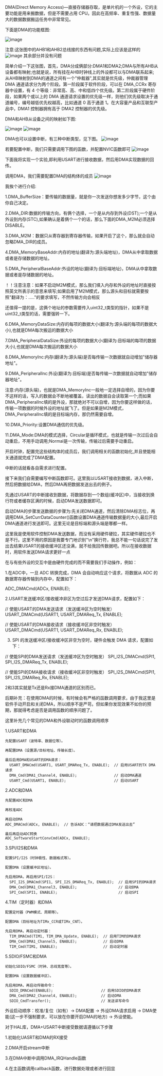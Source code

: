 DMA(Direct Memory Access)—直接存储器存取，是单片机的一个外设，它的主要功能是用来搬数据，但是不需要占用 CPU。因此在高频率、重复性强、数据量大的数据数据搬运任务中非常常见。

下面是DMA的功能框图:

![image](https://github.com/user-attachments/assets/bad481a1-4fe8-4483-a91c-e2af89017c98)

注意:这张图中的AHB1和AHB2总线接的东西有问题,实际上应该是这样的
![image](https://github.com/user-attachments/assets/ec841840-151e-4df6-9f7f-2ad4ffc649c9)
其余部分并没有问题

简单介绍一下这张图，首先，DMA分成俩部分:DMA1和DMA2;DMA与所有AHB从设备都有映射;也就是说，所有挂在AHB时钟线上的外设都可以与DMA联系起来;从AHB映射到DMA的通道之间有一个"仲裁器",其实就是优先级，仲裁器管理 DMA 通道请求分为两个阶段。第一阶段属于软件阶段，可以在 DMA_CCRx 寄存器中设置，有 4 个等级：非常高、高、中和低四个优先级。第二阶段属于硬件阶段，如果两个或以上的 DMA 通道请求设置的优先级一样，则他们优先级取决于通道编号，编号越低优先权越高，比如通道 0 高于通道 1。在大容量产品和互联型产品中，DMA1 控制器拥有高于 DMA2 控制器的优先级。

DMA和AHB从设备之间的映射如下图:

![image](https://github.com/user-attachments/assets/30ba250f-be9a-4de0-849c-968996034e1f)
![image](https://github.com/user-attachments/assets/e1d52870-9102-4d97-bcb1-cf7620b168ce)

DMA也可以设置中断，有三种中断类型，见下图。
![image](https://github.com/user-attachments/assets/e4437200-12e6-455f-8c99-1664da0bf9c9)

若要配置中断，我们只需要调用下图的函数，并配置NVIC函数即可
![image](https://github.com/user-attachments/assets/ef1bccb3-1f75-43dc-817b-7797c552c6ce)

下面我将实现一个实验,即利用USART进行接收数据，然后用DMA实现数据的回传。

调用DMA，我们需要配置DMA的结构体的成员
![image](https://github.com/user-attachments/assets/ea908503-e91d-499a-88e7-3ffc77b887d0)

我挨个进行介绍:

1.DMA_BufferSize：要传输的数据量，就是你一次发送你想发多少字节，这个由你自己决定。

2.DMA_DIR:数据的传输方向，有俩个选择，一个是从内存到外设(DST);一个是从外设到内存(STC),如果确认是着俩个一个的话，那么下面的DMA_M2M必须选择DISABLE。

3.DMA_M2M：数据只从寄存器到寄存器传输，如果开启了这个，那么就会自动忽略DMA_DIR的成员。

4.DMA_MemoryBaseAddr:内存的地址(翻译为:源头端地址)，DMA从中拿取数据或者是存储数据的地址。

5.DMA_PeripheralBaseAddr:外设的地址(翻译为:目标端地址)，DMA从中拿取数据或者是存储数据的地址。

！！注意注意：如果不启动M2M模式，那么我们填入内存和外设的地址时直接按照英文所表示的意思来填写;如果启用了M2M模式，那么源头和目标就需要按照"翻译为：....."的要求填写，不然传输方向会相反

还值得一提的是，这俩个地址的参数需要传入uint32_t类型的指针，如果不是uint32_t类型的话，需要强转一下。

6.DMA_MemoryDataSize:内存的每项的数据大小(翻译为:源头端的每项的数据大小),也就是DMA每次搬运的数据大小

7.DMA_PeripheralDataSize:外设的每项的数据大小(翻译为:目标端的每项的数据大小),也就是DMA每次搬运的数据大小

8.DMA_MemoryInc:内存(翻译为:源头端)是否每传输一次数据就自动增加"储存器地址"。

9.DMA_PeripheralInc:外设(翻译为:目标端)是否每传输一次数据就自动增加"储存器地址"。

注意:内存(源头端)，也就是DMA_MemoryInc一般地一定选择自增的，因为你要不这样的话，写入的数据会不断地被覆盖，读出的数据自会读取第一个;而如果DMA_PeripheralInc填的是外设，那就绝对不可以自增，因为你要这样做的话，传输一项数据的时候外设的地址就飞了。但是如果是M2M模式，DMA_PeripheralInc填的是目标端内存，那仍然需要自增。

10.DMA_Priority:设置DMA通信的优先级。

11.DMA_Mode:DMA的模式选择，Circular是循环模式，也就是传输一次过后会自动重启，不用手动调用;Normal是一次传输，传输过后需要手动重启。

开启时钟，配置完这些结构体的成员后，我们调用相关的函数初始化,并且使能相关通道就完成了DMA配置。

中断的话就看各自需求进行配置。

接下来我们自需要编写中断函数即可。这里我以USART接收到数据，进入中断，然后把数据给DMA，然后DMA再把数据发送出去的例子。

先通过USART的中断接收到数据，将数据存到一个数组(缓冲区)中，当接收到换行符或者缓存区满的时候，启动DMA发送数据即可。

启动DMA的步骤发送数据的步骤为:先关闭DMA通道，然后清除DMA标志位，再调用DMA_SetCurrDataCounter()函数设置DMA通道传输数据量的大小,最后开启DMA通道进行发送即可。这里无论是目标端和源头端是哪都一样。

  这里我是使用软件控制DMA发送数据，而没有采用硬件硬拉，其实硬件硬拉也不是不行。这里不用的原因是我要专门地识别"\n"换行符，我总不能一句话说完了发出去结果USART的接收缓冲区还没满，就不给我回传数据吧。所以在接收数据时，用软件发送DMA请求更好一点
  
  在与有些外设的交互中是由硬件完成的而不需要我们手动操作，例如：
  
  1.在ADC中，一旦 ADC 转换完成，DMA 会自动响应这个请求，将数据从 ADC 的数据寄存器传输到内存中，配置如下：

  ADC_DMACmd(ADCx, ENABLE);
  
  2.USART发送缓冲区/接收缓冲非区为空过后才发送DMA请求，配置如下：

  // 使能USART的DMA发送请求（发送缓冲区为空时触发）
  USART_DMACmd(USART1, USART_DMAReq_Tx, ENABLE);

  // 使能USART的DMA接收请求（接收缓冲区非空时触发）
  USART_DMACmd(USART1, USART_DMAReq_Rx, ENABLE);
  
  3. SPI 的发送缓冲区/接收缓冲区非空为空时，硬件会触发 DMA 请求，配置如下：

  // 使能SPI的DMA发送请求（发送缓冲区为空时触发）
  SPI_I2S_DMACmd(SPI1, SPI_I2S_DMAReq_Tx, ENABLE);

  // 使能SPI的DMA接收请求（接收缓冲区非空时触发）
  SPI_I2S_DMACmd(SPI1, SPI_I2S_DMAReq_Rx, ENABLE);

  2和3其实就是Tx还是Rx接DMA通道的区别而已。

  后期补充：在使用DMA的时候，有时候会有严格的函数调用要求，由于我这里是软件手动开启和关闭DMA，所以顺序不是严苛。但如果你发现效果不如你的预期，那就得考虑是否是调用函数的顺序问题了。

  这里补充几个常见的DMA和外设联动时的函数调用顺序

  1.USART和DMA
  
    先配置USART（波特率、数据位等）。
  
    再配置DMA（设置源/目标地址、传输长度）。
  
    最后启用DMA和USART的DMA请求：
      USART_DMACmd(USART1, USART_DMAReq_Tx, ENABLE);  // 启用USART的TX DMA请求
      DMA_Cmd(DMA1_Channel4, ENABLE);                 // 启动DMA通道 
      USART_Cmd(USART1, ENABLE);                      // 启动USART

  2.ADC和DMA
  
    先配置ADC和DMA
  
    再校准ADC
  
    再启动DMA
    ADC_DMACmd(ADCx, ENABLE);  // 告诉ADC：“请把数据通过DMA发送出去”
  
    最后再启动ADC转换
    ADC_SoftwareStartConvCmd(ADCx, ENABLE);

  3.SPI/I2S和DMA

    配置SPI/I2S（时钟极性、数据格式等）。
  
    配置DMA（设置缓冲区地址）。
  
    先启用DMA，再启用SPI/I2S：
      SPI_I2S_DMACmd(SPI1, SPI_I2S_DMAReq_Tx, ENABLE);  // 启用SPI的DMA请求
      DMA_Cmd(DMA1_Channel3, ENABLE);                   // 启动DMA
      SPI_Cmd(SPI1, ENABLE);                            // 启动SPI

  4.TIM（定时器）和DMA
  
    配置定时器（PWM模式、周期等）。
  
    配置DMA（目标地址为TIMx_CCR或TIMx_CNT）。
    
    先启用DMA，再启动定时器：
      TIM_DMACmd(TIM1, TIM_DMA_Update, ENABLE);  // 启用TIM的DMA请求
      DMA_Cmd(DMA1_Channel5, ENABLE);            // 启动DMA
      TIM_Cmd(TIM1, ENABLE);                     // 启动定时器

  5.SDIO/FSMC和DMA

    初始化SDIO/FSMC（时钟、总线宽度等）。
  
    配置DMA（设置数据缓冲区）。
    
    先启用DMA，再启动传输命令：
      SDIO_DMACmd(ENABLE);                      // 启用SDIO的DMA请求
      DMA_Cmd(DMA2_Channel4, ENABLE);           // 启动DMA
      SDIO_CmdTransfer();                       // 发送读写命令


  外设启动顺序：校准/复位（如有）→ DMA配置 → 外设DMA请求启用 → DMA使能(这一步不强制要求，可以放在你要开启DMA的地方) → 外设使能。


  对于HAL库，DMA+USART中断接受数据请遵循以下步骤

  1.初始化UASRT和DMA的RX接受
  
  2.DMA开启stream中断

  3.在DMA中断中调用DMA_IRQHandle函数

  4.在主函数调用callback函数，进行数据处理或者进行回显
